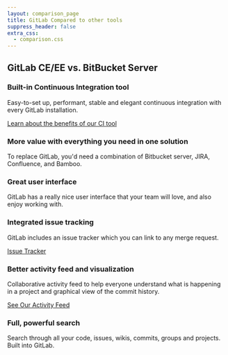 ```yaml
---
layout: comparison_page
title: GitLab Compared to other tools
suppress_header: false
extra_css:
  - comparison.css
---
```


## GitLab CE/EE vs. BitBucket Server

### Built-in Continuous Integration tool
Easy-to-set up, performant, stable and elegant continuous integration with every GitLab installation.

[Learn about the benefits of our CI tool](http://doc.gitlab.com/ci/)

### More value with everything you need in one solution
To replace GitLab, you'd need a combination of Bitbucket server, JIRA, Confluence, and Bamboo.

### Great user interface
GitLab has a really nice user interface that your team will love, and also enjoy working with.

### Integrated issue tracking
GitLab includes an issue tracker which you can link to any merge request.

[Issue Tracker](https://gitlab.com/gitlab-org/gitlab-ce/issues)

### Better activity feed and visualization
Collaborative activity feed to help everyone understand what is happening in a project and graphical view of the commit history.

[See Our Activity Feed](https://gitlab.com/gitlab-org/gitlab-ce/activity)

### Full, powerful search
Search through all your code, issues, wikis, commits, groups and projects. Built into GitLab.